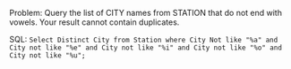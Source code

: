 Problem: Query the list of CITY names from STATION that do not end with vowels. Your result cannot contain duplicates.

SQL: ``Select Distinct City from Station where City Not like "%a" and City not like "%e" and City not like "%i" and City not like "%o" and City not like "%u";``
